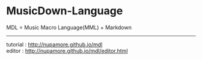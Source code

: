 # MusicDown-Language
MDL = Music Macro Language(MML) + Markdown

---


tutorial : http://nupamore.github.io/mdl  
editor : http://nupamore.github.io/mdl/editor.html

